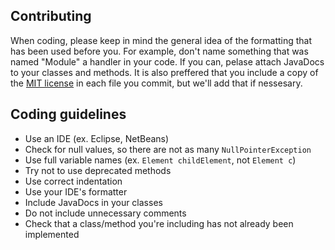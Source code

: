 ## Contributing

When coding, please keep in mind the general idea of the formatting that has been used before you. For example, don't name something that was named "Module" a handler in your code. If you can, pelase attach JavaDocs to your classes and methods. It is also preffered that you include a copy of the [MIT license](https://github.com/OCNScrim/Scrimmage3/blob/master/LICENSE) in each file you commit, but we'll add that if nessesary.

## Coding guidelines
- Use an IDE (ex. Eclipse, NetBeans)
- Check for null values, so there are not as many `NullPointerException`
- Use full variable names (ex. `Element childElement`, not `Element c`)
- Try not to use deprecated methods
- Use correct indentation
- Use your IDE's formatter
- Include JavaDocs in your classes
- Do not include unnecessary comments
- Check that a class/method you're including has not already been implemented
